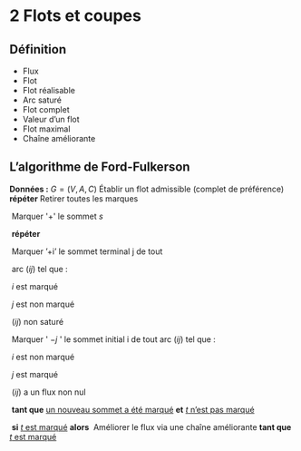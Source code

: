 # 2 Flots et coupes  

## Définition

- Flux
- Flot 
- Flot réalisable  
- Arc saturé  
- Flot complet  
- Valeur d’un flot  
- Flot maximal
- Chaîne améliorante  

## L’algorithme de Ford-Fulkerson  

**Données :** $G = (V, A, C)$
Établir un flot admissible (complet de préférence)
**répéter**
		Retirer toutes les marques

​		Marquer '$+$' le sommet $s$

​		**répéter**

​				Marquer ’+i’ le sommet terminal j de tout

​						arc $(ij)$ tel que :

​						$i$ est marqué

​						$j$ est non marqué

​						$(ij)$ non saturé

​						Marquer ' $-j$ ' le sommet initial i de tout arc $(ij)$ tel que :

​								$i$ est non marqué

​								$j$ est marqué

​								$(ij)$ a un flux non nul

​		**tant que** <u>un nouveau sommet a été marqué</u> **et** <u>$t$ n’est pas marqué</u>

​				**si** <u>$t$ est marqué</u> **alors**
​						Améliorer le flux via une chaîne améliorante
**tant que** <u>$t$ est marqué</u>  	
